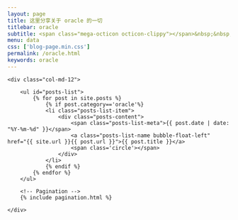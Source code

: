 ```yaml
---
layout: page
title: 这里分享关于 oracle 的一切
titlebar: oracle
subtitle: <span class="mega-octicon octicon-clippy"></span>&nbsp;&nbsp; oracle 系列文章
menu: data
css: ['blog-page.min.css']
permalink: /oracle.html
keywords: oracle
---
```


<div class="row">

    <div class="col-md-12">

        <ul id="posts-list">
            {% for post in site.posts %}
                {% if post.category=='oracle'%}
                <li class="posts-list-item">
                    <div class="posts-content">
                        <span class="posts-list-meta">{{ post.date | date: "%Y-%m-%d" }}</span>
                        <a class="posts-list-name bubble-float-left" href="{{ site.url }}{{ post.url }}">{{ post.title }}</a>
                        <span class='circle'></span>
                    </div>
                </li>
                {% endif %}
            {% endfor %}
        </ul> 

        <!-- Pagination -->
        {% include pagination.html %}

    </div>

</div>
<script>
    $(document).ready(function(){

        // Enable bootstrap tooltip
        $("body").tooltip({ selector: '[data-toggle=tooltip]' });

    });
</script>